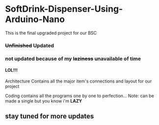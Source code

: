 # SoftDrink-Dispenser-Using-Arduino-Nano
This is the final upgraded project for our BSC

### ~~Unfinished~~ Updated

### not updated because of my ~~laziness~~ unavailable of time

#### LOL!!!

Architecture Contains all the major item's connections and layout for our project

Coding contains all the programs one by one to perfection... Note: can be made a single but you know i'm <b>LAZY</b>

## stay tuned for more updates
